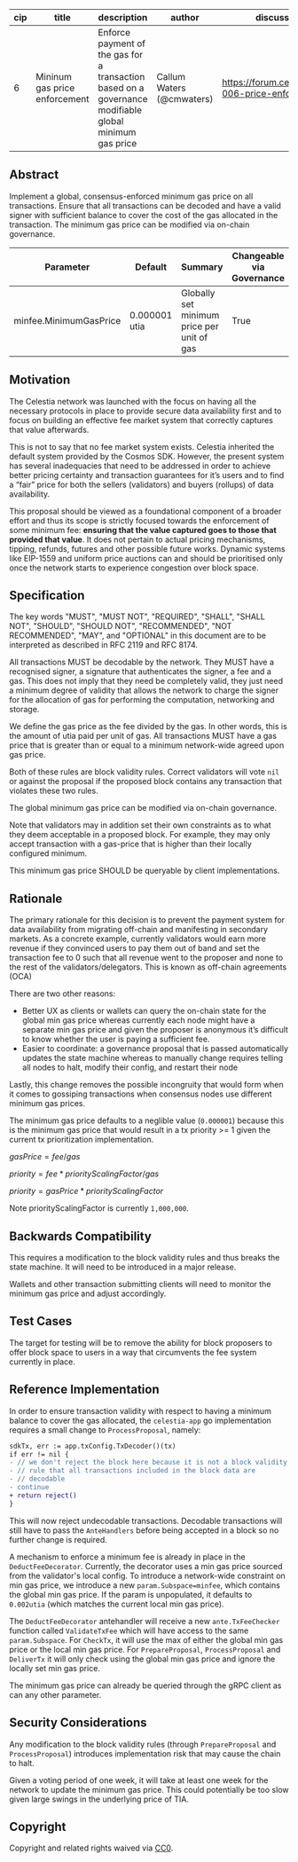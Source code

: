 | cip | title                              | description                                                                                          | author                 | discussions-to                                                                                  | status | type           | category | created    |
|-----|------------------------------------|------------------------------------------------------------------------------------------------------|------------------------|-------------------------------------------------------------------------------------------------|--------|----------------|----------|------------|
| 6   | Mininum gas price enforcement      | Enforce payment of the gas for a transaction based on a governance modifiable global minimum gas price | Callum Waters (@cmwaters) | <https://forum.celestia.org/t/cip-006-price-enforcement/1351>              | Final  | Standards Track | Core     | 2023-11-30 |

## Abstract

Implement a global, consensus-enforced minimum gas price on all transactions. Ensure that all transactions can be decoded and have a valid signer with sufficient balance to cover the cost of the gas allocated in the transaction. The minimum gas price can be modified via on-chain governance.

| Parameter              | Default       | Summary                                    | Changeable via Governance |
|------------------------|---------------|--------------------------------------------|---------------------------|
| minfee.MinimumGasPrice | 0.000001 utia | Globally set minimum price per unit of gas | True                      |

## Motivation

The Celestia network was launched with the focus on having all the necessary protocols in place to provide secure data availability first and to focus on building an effective fee market system that correctly captures that value afterwards.

This is not to say that no fee market system exists. Celestia inherited the default system provided by the Cosmos SDK. However, the present system has several inadequacies that need to be addressed in order to achieve better pricing certainty and transaction guarantees for it’s users and to find a “fair” price for both the sellers (validators) and buyers (rollups) of data availability.

This proposal should be viewed as a foundational component of a broader effort and thus its scope is strictly focused towards the enforcement of some minimum fee: **ensuring that the value captured goes to those that provided that value**. It does not pertain to actual pricing mechanisms, tipping, refunds, futures and other possible future works. Dynamic systems like EIP-1559 and uniform price auctions can and should be prioritised only once the network starts to experience congestion over block space.

## Specification

The key words "MUST", "MUST NOT", "REQUIRED", "SHALL", "SHALL NOT", "SHOULD", "SHOULD NOT", "RECOMMENDED", "NOT RECOMMENDED", "MAY", and "OPTIONAL" in this document are to be interpreted as described in RFC 2119 and RFC 8174.

All transactions MUST be decodable by the network. They MUST have a recognised signer, a signature that authenticates the signer, a fee and a gas. This does not imply that they need be completely valid, they just need a minimum degree of validity that allows the network to charge the signer for the allocation of gas for performing the computation, networking and storage.

We define the gas price as the fee divided by the gas. In other words, this is the amount of utia paid per unit of gas. All transactions MUST have a gas price that is greater than or equal to a minimum network-wide agreed upon gas price.

Both of these rules are block validity rules. Correct validators will vote `nil` or against the proposal if the proposed block contains any transaction that violates these two rules.

The global minimum gas price can be modified via on-chain governance.

Note that validators may in addition set their own constraints as to what they deem acceptable in a proposed block. For example, they may only accept transaction with a gas-price that is higher than their locally configured minimum.

This minimum gas price SHOULD be queryable by client implementations.

## Rationale

The primary rationale for this decision is to prevent the payment system for data availability from migrating off-chain and manifesting in secondary markets. As a concrete example, currently validators would earn more revenue if they convinced users to pay them out of band and set the transaction fee to 0 such that all revenue went to the proposer and none to the rest of the validators/delegators. This is known as off-chain agreements (OCA)

There are two other reasons:

- Better UX as clients or wallets can query the on-chain state for the global min gas price whereas currently each node might have a separate min gas price and given the proposer is anonymous it’s difficult to know whether the user is paying a sufficient fee.
- Easier to coordinate: a governance proposal that is passed automatically updates the state machine whereas to manually change requires telling all nodes to halt, modify their config, and restart their node

Lastly, this change removes the possible incongruity that would form when it comes to gossiping transactions when consensus nodes use different minimum gas prices.

The minimum gas price defaults to a neglible value (`0.000001`) because this is the minimum gas price that would result in a tx priority >= 1 given the current tx prioritization implementation.

$gasPrice = fee / gas$

$priority = fee * priorityScalingFactor / gas$

$priority = gasPrice * priorityScalingFactor$

Note priorityScalingFactor is currently `1,000,000`.

## Backwards Compatibility

This requires a modification to the block validity rules and thus breaks the state machine. It will need to be introduced in a major release.

Wallets and other transaction submitting clients will need to monitor the minimum gas price and adjust accordingly.

## Test Cases

The target for testing will be to remove the ability for block proposers to offer block space to users in a way that circumvents the fee system currently in place.

## Reference Implementation

In order to ensure transaction validity with respect to having a minimum balance to cover the gas allocated, the `celestia-app` go implementation requires a small change to `ProcessProposal`, namely:

```diff
sdkTx, err := app.txConfig.TxDecoder()(tx)
if err != nil {
- // we don't reject the block here because it is not a block validity
- // rule that all transactions included in the block data are
- // decodable
- continue
+ return reject()
}
```

This will now reject undecodable transactions. Decodable transactions will still have to pass the `AnteHandlers` before being accepted in a block so no further change is required.

A mechanism to enforce a minimum fee is already in place in the `DeductFeeDecorator`. Currently, the decorator uses a  min gas price sourced from the validator's local config. To introduce a network-wide constraint on min gas price, we introduce a new `param.Subspace=minfee`, which contains the global min gas price. If the param is unpopulated, it defaults to `0.002utia` (which matches the current local min gas price).

The `DeductFeeDecorator` antehandler will receive a new `ante.TxFeeChecker` function called `ValidateTxFee` which will have access to the same `param.Subspace`. For `CheckTx`, it will use the max of either the global min gas price or the local min gas price. For `PrepareProposal`, `ProcessProposal` and `DeliverTx` it will only check using the global min gas price and ignore the locally set min gas price.

The minimum gas price can already be queried through the gRPC client as can any other parameter.

## Security Considerations

Any modification to the block validity rules (through `PrepareProposal` and `ProcessProposal`) introduces implementation risk that may cause the chain to halt.

Given a voting period of one week, it will take at least one week for the network to update the minimum gas price. This could potentially be too slow given large swings in the underlying price of TIA.

## Copyright

Copyright and related rights waived via [CC0](../LICENSE).
